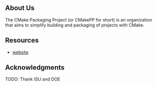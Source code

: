 ## About Us

The CMake Packaging Project (or CMakePP for short) is an organization that aims
to simplify building and packaging of projects with CMake.

## Resources

- [website](https://cmakepp.github.io/)

## Acknowledgments

TODO: Thank ISU and DOE
